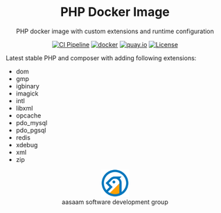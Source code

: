 <div align="center">
  <h1>
    PHP Docker Image
  </h1>
  <p>
    PHP docker image with custom extensions and runtime configuration
  </p>
  <p>
    <a href="https://gitlab.com/aasaam/php-docker-image/-/pipelines"><img alt="CI Pipeline" src="https://gitlab.com/aasaam/php-docker-image/badges/master/pipeline.svg"></a>
    <a href="https://hub.docker.com/r/aasaam/php-docker-image" target="_blank"><img src="https://img.shields.io/docker/image-size/aasaam/php-docker-image?label=docker%20image" alt="docker" /></a>
    <a href="https://quay.io/repository/aasaam/php-docker-image" target="_blank"><img src="https://img.shields.io/badge/docker%20image-quay.io-blue" alt="quay.io" /></a>
    <a href="https://github.com/aasaam/php-docker-image/blob/master/LICENSE"><img alt="License" src="https://img.shields.io/github/license/aasaam/php-docker-image"></a>
  </p>
</div>

Latest stable PHP and composer with adding following extensions:

- dom
- gmp
- igbinary
- imagick
- intl
- libxml
- opcache
- pdo_mysql
- pdo_pgsql
- redis
- xdebug
- xml
- zip

<div>
  <p align="center">
    <a href="https://aasaam.com" title="aasaam software development group">
      <img alt="aasaam software development group" width="64" src="https://raw.githubusercontent.com/aasaam/information/master/logo/aasaam.svg">
    </a>
    <br />
    aasaam software development group
  </p>
</div>
